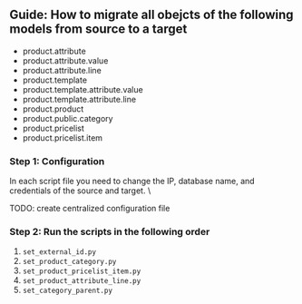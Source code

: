 ## Guide: How to migrate all obejcts of the following models from source to a target
  * product.attribute
  * product.attribute.value
  * product.attribute.line
  * product.template
  * product.template.attribute.value
  * product.template.attribute.line
  * product.product 
  * product.public.category
  * product.pricelist
  * product.pricelist.item

### Step 1: Configuration
In each script file you need to change the IP, database name, and credentials of the source and target. \

TODO: create centralized configuration file

### Step 2: Run the scripts in the following order
1. `set_external_id.py`
2. `set_product_category.py`
3. `set_product_pricelist_item.py`
4. `set_product_attribute_line.py`
5. `set_category_parent.py`
